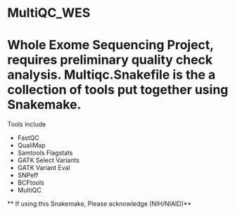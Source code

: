 # MultiQC_WES
# Whole Exome Sequencing Project, requires preliminary quality check analysis. Multiqc.Snakefile is the a collection of tools put together using Snakemake.
Tools include
  - FastQC
  - QualiMap
  - Samtools Flagstats
  - GATK Select Variants
  - GATK Variant Eval
  - SNPeff
  - BCFtools
  - MultiQC
 
 ** If using this Snakemake, Please acknowledge (NIH/NIAID)**
